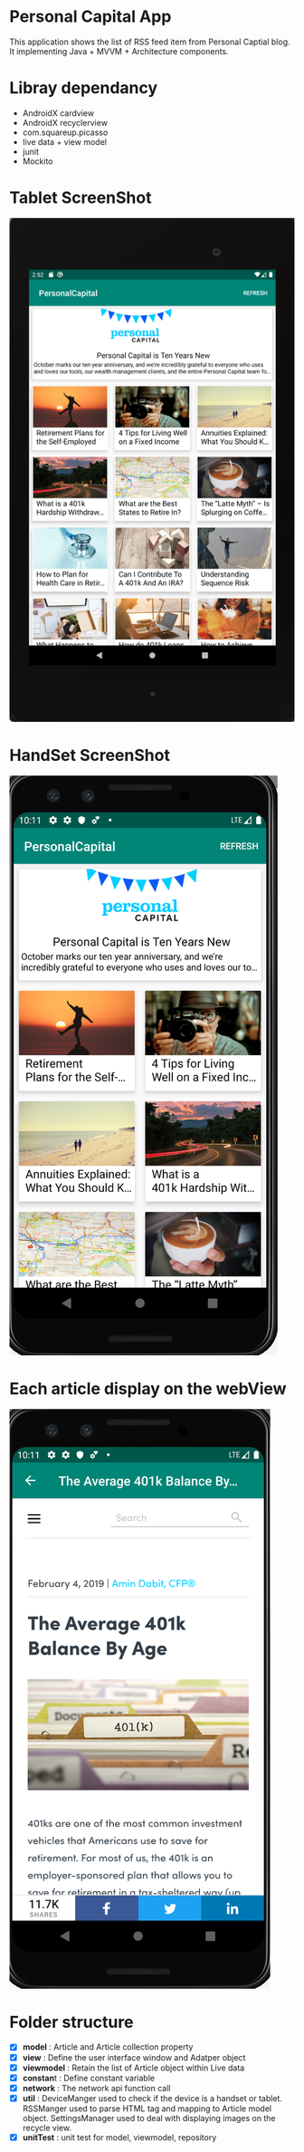 # Personal Capital App


This application shows the list of RSS feed item from Personal Captial blog. It implementing Java + MVVM + Architecture components.

# Libray dependancy
* AndroidX cardview
* AndroidX recyclerview
* com.squareup.picasso
* live data + view model
* junit 
* Mockito 
 
# Tablet ScreenShot
![alt text](https://github.com/geminihsu/Personalcapital/blob/master/screenshot/Screen%20Shot%202019-11-03%20at%202.52.56%20AM.png)

# HandSet ScreenShot
![alt text](https://github.com/geminihsu/Personalcapital/blob/master/screenshot/Screen%20Shot%202019-11-03%20at%203.17.35%20AM.png)

# Each article display on the webView
![alt text](https://github.com/geminihsu/Personalcapital/blob/master/screenshot/Screen%20Shot%202019-11-03%20at%203.59.33%20AM.png)

# Folder structure
- [x] **model** : Article and Article collection property
- [x] **view** : Define the user interface window and Adatper object
- [x] **viewmodel** : Retain the list of Article object within Live data
- [x] **constan**t : Define constant variable
- [x] **network** : The network api function call
- [x] **util** : DeviceManger used to check if the device is a handset or tablet. RSSManger used to parse HTML tag and mapping to Article model object. SettingsManager used to deal with displaying images on the recycle view.
- [x] **unitTest** : unit test for model, viewmodel, repository 
